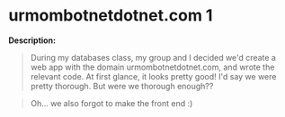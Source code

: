 # urmombotnetdotnet.com 1

__Description:__

>During my databases class, my group and I decided we'd create a web app with the domain urmombotnetdotnet.com, and wrote the relevant code. At first glance, it looks pretty good! I'd say we were pretty thorough. But were we thorough enough??

>Oh... we also forgot to make the front end :)
